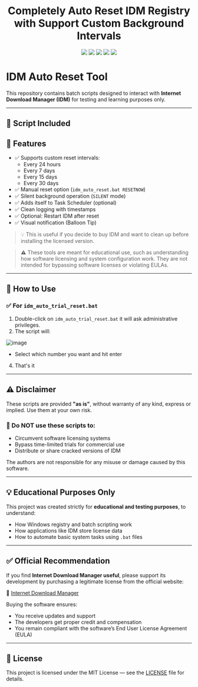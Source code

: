 <h1 align="center">Completely Auto Reset IDM Registry with Support Custom Background Intervals</h1>

<p align="center">
	<a href="https://github.com/shariful998765/IDM-Auto-Trial-Reset-Script/releases"><img src="https://img.shields.io/github/v/release/shariful998765/IDM-Auto-Trial-Reset-Script?style=flat-square&include_prereleases&label=version" /></a>
	<a href="https://github.com/shariful998765/IDM-Auto-Trial-Reset-Script/releases"><img src="https://img.shields.io/github/downloads/shariful998765/IDM-Auto-Trial-Reset-Script/total.svg?style=flat-square" /></a>
	<a href="https://github.com/shariful998765/IDM-Auto-Trial-Reset-Script/issues"><img src="https://img.shields.io/github/issues-raw/shariful998765/IDM-Auto-Trial-Reset-Script.svg?style=flat-square&label=issues" /></a>
	<a href="https://github.com/shariful998765/IDM-Auto-Trial-Reset-Script/graphs/contributors"><img src="https://img.shields.io/github/contributors/shariful998765/IDM-Auto-Trial-Reset-Script?style=flat-square" /></a>
	<a href="https://github.com/shariful998765/IDM-Auto-Trial-Reset-Script/blob/master/LICENSE"><img src="https://img.shields.io/github/license/shariful998765/IDM-Auto-Trial-Reset-Script?style=flat-square" /></a>
</p>

# IDM Auto Reset Tool

This repository contains batch scripts designed to interact with **Internet Download Manager (IDM)** for testing and learning purposes only.

---

## 🔧 Script Included

## 🎯 Features

- ✅ Supports custom reset intervals:
  - Every 24 hours
  - Every 7 days
  - Every 15 days
  - Every 30 days
- ✅ Manual reset option (`idm_auto_reset.bat RESETNOW`)
- ✅ Silent background operation (`SILENT` mode)
- ✅ Adds itself to Task Scheduler (optional)
- ✅ Clean logging with timestamps
- ✅ Optional: Restart IDM after reset
- ✅ Visual notification (Balloon Tip)
> 💡 This is useful if you decide to buy IDM and want to clean up before installing the licensed version.


> ⚠️ These tools are meant for educational use, such as understanding how software licensing and system configuration work. They are not intended for bypassing software licenses or violating EULAs.

---

## 🧪 How to Use

### ✅ For `idm_auto_trial_reset.bat`

1. Double-click on `idm_auto_trial_reset.bat` it will ask administrative privileges.
2. The script will:
   
![image](https://github.com/user-attachments/assets/d14ade1b-2351-4670-ab20-c07f76c87732)

   - Select which number you want and hit enter
4. That's it



---

## ⚠️ Disclaimer

These scripts are provided **"as is"**, without warranty of any kind, express or implied. Use them at your own risk.

### 🛑 Do NOT use these scripts to:
- Circumvent software licensing systems
- Bypass time-limited trials for commercial use
- Distribute or share cracked versions of IDM

The authors are not responsible for any misuse or damage caused by this software.

---

## 💡 Educational Purposes Only

This project was created strictly for **educational and testing purposes**, to understand:
- How Windows registry and batch scripting work
- How applications like IDM store license data
- How to automate basic system tasks using `.bat` files

---

## ✅ Official Recommendation

If you find **Internet Download Manager useful**, please support its development by purchasing a legitimate license from the official website:

🔗 [Internet Download Manager ](https://www.internetdownloadmanager.com )

Buying the software ensures:
- You receive updates and support
- The developers get proper credit and compensation
- You remain compliant with the software’s End User License Agreement (EULA)

---

## 📁 License

This project is licensed under the MIT License — see the [LICENSE](LICENSE) file for details.
